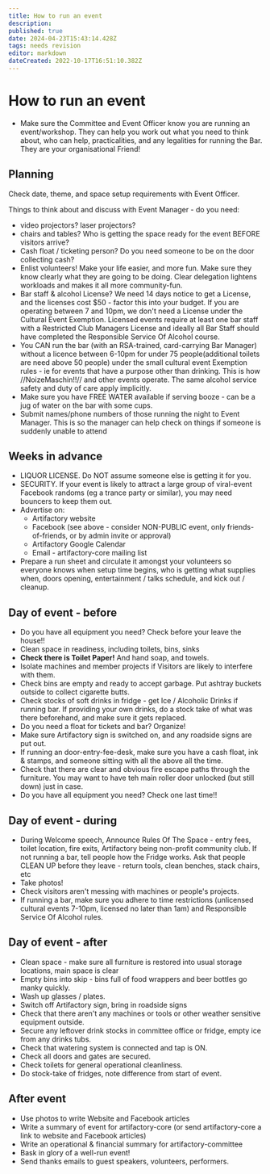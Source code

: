 ```yaml
---
title: How to run an event
description: 
published: true
date: 2024-04-23T15:43:14.428Z
tags: needs revision
editor: markdown
dateCreated: 2022-10-17T16:51:10.382Z
---
```


# How to run an event

-   Make sure the Committee and Event Officer know you are running an event/workshop. They can help you work out what you need to think about, who can help, practicalities, and any legalities for running the Bar. They are your organisational Friend!

## Planning
Check date, theme, and space setup requirements with Event Officer.

Things to think about and discuss with Event Manager - do you need:

  * video projectors? laser projectors?
  * chairs and tables? Who is getting the space ready for the event BEFORE visitors arrive?
  * Cash float / ticketing person? Do you need someone to be on the door collecting cash?
  * Enlist volunteers! Make your life easier, and more fun. Make sure they know clearly what they are going to be doing. Clear delegation lightens workloads and makes it all more community-fun.
  * Bar staff & alcohol License? We need 14 days notice to get a License, and the licenses cost $50 - factor this into your budget. If you are operating between 7 and 10pm, we don't need a License under the Cultural Event Exemption. Licensed events require at least one bar staff with a Restricted Club Managers License and ideally all Bar Staff should have completed the Responsible Service Of Alcohol course.
  * You CAN run the bar (with an RSA-trained, card-carrying Bar Manager) without a licence between 6-10pm for under 75 people(additional toilets are need above 50 people) under the small cultural event Exemption rules - ie for events that have a purpose other than drinking. This is how //NoizeMaschin!!// and other events operate. The same alcohol service safety and duty of care apply implicitly.
  * Make sure you have FREE WATER available if serving booze - can be a jug of water on the bar with some cups.
  * Submit names/phone numbers of those running the night to Event Manager. This is so the manager can help check on things if someone is suddenly unable to attend

## Weeks in advance

  * LIQUOR LICENSE. Do NOT assume someone else is getting it for you.
  * SECURITY. If your event is likely to attract a large group of viral-event Facebook randoms (eg a trance party or similar), you may need bouncers to keep them out. 
  * Advertise on:
    * Artifactory website
    * Facebook (see above - consider NON-PUBLIC event, only friends-of-friends, or by admin invite or approval)
    * Artifactory Google Calendar
    * Email - artifactory-core mailing list 
  * Prepare a run sheet and circulate it amongst your volunteers so everyone knows when setup time begins, who is getting what supplies when, doors opening, entertainment / talks schedule, and kick out / cleanup.

## Day of event - before

  * Do you have all equipment you need? Check before your leave the house!!
  * Clean space in readiness, including toilets, bins, sinks
  * **Check there is Toilet Paper!** And hand soap, and towels.
  * Isolate machines and member projects if Visitors are likely to interfere with them.
  * Check bins are empty and ready to accept garbage. Put ashtray buckets outside to collect cigarette butts.
  * Check stocks of soft drinks in fridge - get Ice / Alcoholic Drinks if running bar. If providing your own drinks, do a stock take of what was there beforehand, and make sure it gets replaced.
  * Do you need a float for tickets and bar? Organize!
  * Make sure Artifactory sign is switched on, and any roadside signs are put out.
  * If running an door-entry-fee-desk, make sure you have a cash float, ink & stamps, and someone sitting with all the above all the time.
  * Check that there are clear and obvious fire escape paths through the furniture. You may want to have teh main roller door unlocked (but still down) just in case.
  * Do you have all equipment you need? Check one last time!!


## Day of event - during

  * During Welcome speech, Announce Rules Of The Space - entry fees, toilet location, fire exits, Artifactory being non-profit community club. If not running a bar, tell people how the Fridge works. Ask that people CLEAN UP before they leave - return tools, clean benches, stack chairs, etc
  * Take photos!
  * Check visitors aren't messing with machines or people's projects.
  * If running a bar, make sure you adhere to time restrictions (unlicensed cultural events 7-10pm, licensed no later than 1am) and Responsible Service Of Alcohol rules. 


## Day of event - after

  * Clean space - make sure all furniture is restored into usual storage locations, main space is clear
  * Empty bins into skip - bins full of food wrappers and beer bottles go manky quickly.
  * Wash up glasses / plates.
  * Switch off Artifactory sign, bring in roadside signs
  * Check that there aren't any machines or tools or other weather sensitive equipment outside.
  * Secure any leftover drink stocks in committee office or fridge, empty ice from any drinks tubs.
  * Check that watering system is connected and tap is ON.
  * Check all doors and gates are secured.
  * Check toilets for general operational cleanliness.
  * Do stock-take of fridges, note difference from start of event.

## After event

  * Use photos to write Website and Facebook articles
  * Write a summary of event for artifactory-core (or send artifactory-core a link to website and Facebook articles)
  * Write an operational & financial summary for artifactory-committee
  * Bask in glory of a well-run event!
  * Send thanks emails to guest speakers, volunteers, performers.
